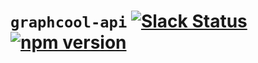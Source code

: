 # `graphcool-api` [![Slack Status](https://slack.graph.cool/badge.svg)](http://slack.graph.cool) [![npm version](https://badge.fury.io/js/graphcool-api.svg)](https://badge.fury.io/js/graphcool-api)
